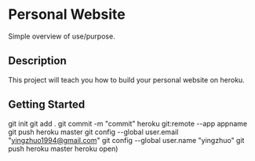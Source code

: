 # Personal Website

Simple overview of use/purpose.

## Description

This project will teach you how to build your personal website on heroku.

## Getting Started

git init
git add .
git commit -m "commit"
heroku git:remote --app appname
git push heroku master
git config --global user.email "yingzhuo1994@gmail.com"
git config --global user.name "yingzhuo"
git push heroku master
heroku open)